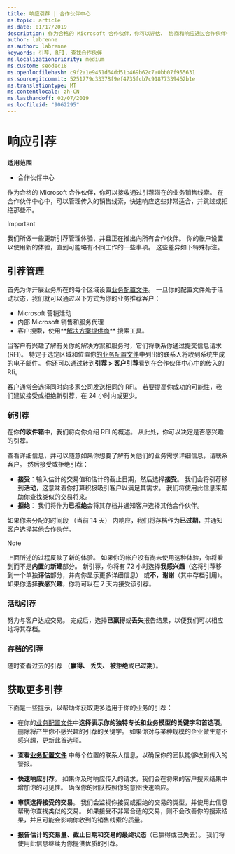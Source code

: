 ```yaml
---
title: 响应引荐 | 合作伙伴中心
ms.topic: article
ms.date: 01/17/2019
description: 作为合格的 Microsoft 合作伙伴，你可以评估、 协商和响应通过合作伙伴中心的引荐。
author: labrenne
ms.author: labrenne
keywords: 引荐, RFI, 查找合作伙伴
ms.localizationpriority: medium
ms.custom: seodec18
ms.openlocfilehash: c9f2a1e9451d64dd51b469b62c7a0bb07f955631
ms.sourcegitcommit: 5251779c33378f9ef4735fcb7c91877339462b1e
ms.translationtype: MT
ms.contentlocale: zh-CN
ms.lasthandoff: 02/07/2019
ms.locfileid: "9062295"
---
```

# <a name="responding-to-referrals"></a>响应引荐

**适用范围**

-  合作伙伴中心

作为合格的 Microsoft 合作伙伴，你可以接收通过引荐潜在的业务销售线索。 在合作伙伴中心中，可以管理传入的销售线索，快速响应这些非常适合，并跳过或拒绝那些不。 

> [!IMPORTANT]
> 我们所做一些更新引荐管理体验，并且正在推出向所有合作伙伴。 你的帐户设置以使用新的体验，直到可能略有不同工作的一些事项。 这些差异如下特殊标注。 

## <a name="referral-management"></a>引荐管理

首先为你开展业务所在的每个区域设置[业务配置文件](create-a-marketing-profile.md)。 一旦你的配置文件处于活动状态，我们就可以通过以下方式为你的业务推荐客户：

*  Microsoft 营销活动
*  内部 Microsoft 销售和服务代理
*  客户搜索，使用**[解决方案提供商](https://www.microsoft.com/solution-providers/home)** 搜索工具。

当客户有兴趣了解有关你的解决方案和服务时，它们将联系你通过提交信息请求 (RFI)。 特定于选定区域和位置你[的业务配置文件](create-a-marketing-profile.md)中列出的联系人将收到系统生成的电子邮件。 你还可以通过转到**引荐 > 客户引荐**看到在合作伙伴中心中的传入的 Rfi。

客户通常会选择同时向多家公司发送相同的 RFI。 若要提高你成功的可能性，我们建议接受或拒绝新引荐，在 24 小时内或更少。

### <a name="new-referrals"></a>新引荐

在你**的收件箱**中，我们将向你介绍 RFI 的概述。 从此处，你可以决定是否感兴趣的引荐。 

查看详细信息，并可以随意如果你想要了解有关他们的业务需求详细信息，请联系客户。 然后接受或拒绝引荐： 

*  **接受**：输入估计的交易值和估计的截止日期，然后选择**接受**。 我们会将引荐移到**活动**，这意味着你打算积极吸引客户以满足其需求。 我们将使用此信息来帮助你查找类似的交易将来。
*  **拒绝**： 我们将作为**已拒绝**会将其存档并通知客户选择其他合作伙伴。

如果你未分配的时间段 （当前 14 天） 内响应，我们将存档作为**已过期**，并通知客户选择其他合作伙伴。

> [!NOTE]
> 上面所述的过程反映了新的体验。 如果你的帐户没有尚未使用这种体验，你将看到而不是**内置**的**新建**部分。 新引荐，你将有 72 小时选择**我感兴趣**（这将引荐移到一个单独**评估**部分，并向你显示更多详细信息） 或**不，谢谢**（其中存档引用）。 如果你选择**我感兴趣**，你将可以在 7 天内接受该引荐。

### <a name="active-referrals"></a>活动引荐

努力与客户达成交易。 完成后，选择**已赢得**或**丢失**报告结果，以便我们可以相应地将其存档。

### <a name="archived-referrals"></a>存档的引荐

随时查看过去的引荐 （**赢得、 丢失、 被拒绝**或**已过期**）。 

## <a name="getting-more-referrals"></a>获取更多引荐

下面是一些提示，以帮助你获取更多适用于你的业务的引荐：

*  在你的[业务配置文件](create-a-marketing-profile.md)中**选择表示你的独特专长和业务模型的关键字和首选项**。 删除将产生你不感兴趣的引荐的关键字。 如果你对与某种规模的企业做生意不感兴趣，更新此首选项。

*  **查看[业务配置文件](create-a-marketing-profile.md)** 中每个位置的联系人信息，以确保你的团队能够收到传入的警报。

*  **快速响应引荐**。 如果你及时响应传入的请求，我们会在将来的客户搜索结果中增加你的可见性。 确保你的团队按照你的意图快速响应。

*  **审慎选择接受的交易**。 我们会监视你接受或拒绝的交易的类型，并使用此信息帮助你查找类似的交易。 如果接受不非常合适的交易，则不会改善你的搜索结果，并且可能会影响你收到的销售线索的质量。

*  **报告估计的交易量、截止日期和交易的最终状态**（已赢得或已失去）。 我们将使用此信息继续为你提供优质的引荐。
